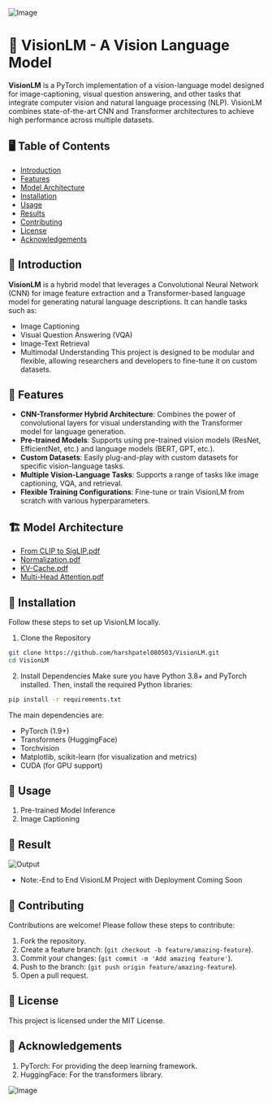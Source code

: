 ![Image](https://github.com/user-attachments/assets/c264804b-e35d-4cf1-8506-ca66f8f5d36f)
# 🧠 VisionLM - A Vision Language Model

**VisionLM** is a PyTorch implementation of a vision-language model designed for image-captioning, visual question answering, and other tasks that integrate computer vision and natural language processing (NLP). VisionLM combines state-of-the-art CNN and Transformer architectures to achieve high performance across multiple datasets.

## 🖥️ Table of Contents

- [Introduction](#introduction)
- [Features](#features)
- [Model Architecture](#model-architecture)
- [Installation](#installation)
- [Usage](#usage)
- [Results](#results)
- [Contributing](#contributing)
- [License](#license)
- [Acknowledgements](#acknowledgements)

## 🌟 Introduction
**VisionLM**  is a hybrid model that leverages a Convolutional Neural Network (CNN) for image feature extraction and a Transformer-based language model for generating natural language descriptions. It can handle tasks such as:

- Image Captioning
- Visual Question Answering (VQA)
- Image-Text Retrieval
- Multimodal Understanding
This project is designed to be modular and flexible, allowing researchers and developers to fine-tune it on custom datasets.

## 🚀 Features
- **CNN-Transformer Hybrid Architecture**: Combines the power of convolutional layers for visual understanding with the Transformer model for language generation.
- **Pre-trained Models**: Supports using pre-trained vision models (ResNet, EfficientNet, etc.) and language models (BERT, GPT, etc.).
- **Custom Datasets**: Easily plug-and-play with custom datasets for specific vision-language tasks.
- **Multiple Vision-Language Tasks**: Supports a range of tasks like image captioning, VQA, and retrieval.
- **Flexible Training Configurations**: Fine-tune or train VisionLM from scratch with various hyperparameters.

## 🏗️ Model Architecture
- [From CLIP to SigLIP.pdf](https://github.com/user-attachments/files/17090272/From.CLIP.to.SigLIP.pdf)
- [Normalization.pdf](https://github.com/user-attachments/files/17090274/Normalization.pdf)
- [KV-Cache.pdf](https://github.com/user-attachments/files/17090275/KV-Cache.pdf)
- [Multi-Head Attention.pdf](https://github.com/user-attachments/files/17090277/Multi-Head.Attention.pdf)

## 🔧 Installation
Follow these steps to set up VisionLM locally.
1. Clone the Repository
```bash
git clone https://github.com/harshpatel080503/VisionLM.git
cd VisionLM
```
2. Install Dependencies
Make sure you have Python 3.8+ and PyTorch installed. Then, install the required Python libraries:
```bash
pip install -r requirements.txt
```
The main dependencies are:

- PyTorch (1.9+)
- Transformers (HuggingFace)
- Torchvision
- Matplotlib, scikit-learn (for visualization and metrics)
- CUDA (for GPU support)

## 📖 Usage
1. Pre-trained Model Inference
2. Image Captioning

## 🎯 Result
![Output](https://github.com/user-attachments/assets/8f86ad0b-41e8-4b2f-818a-f6dfa6e3ce11)
- Note:-End to End VisionLM Project with Deployment Coming Soon

## 👥 Contributing
Contributions are welcome! Please follow these steps to contribute:

1. Fork the repository.
2. Create a feature branch: (```git checkout -b feature/amazing-feature```).
3. Commit your changes: (```git commit -m 'Add amazing feature'```).
4. Push to the branch: (```git push origin feature/amazing-feature```).
5. Open a pull request.

## 📝 License
This project is licensed under the MIT License.

## 🙏 Acknowledgements
1. PyTorch: For providing the deep learning framework.
2. HuggingFace: For the transformers library.

![Image](https://github.com/user-attachments/assets/ba569ee8-8673-4161-9be8-8c80ab725e91)
